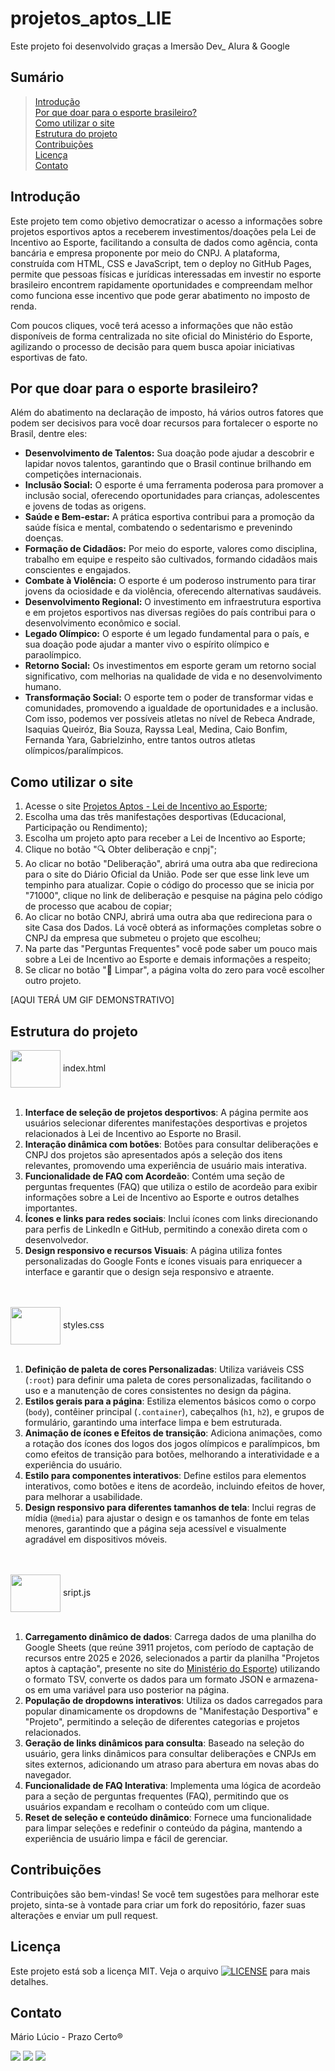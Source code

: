 # projetos_aptos_LIE
Este projeto foi desenvolvido graças a Imersão Dev_ Alura & Google

## Sumário

> [Introdução](https://github.com/marioluciofjr/projetos_aptos_LIE#introdu%C3%A7%C3%A3o)\
> [Por que doar para o esporte brasileiro?](https://github.com/marioluciofjr/projetos_aptos_LIE#por-que-doar-para-o-esporte-brasileiro)\
> [Como utilizar o site](https://github.com/marioluciofjr/projetos_aptos_LIE#como-utilizar-o-site)\
> [Estrutura do projeto](https://github.com/marioluciofjr/projetos_aptos_LIE#estrutura-do-projeto)\
> [Contribuições](https://github.com/marioluciofjr/projetos_aptos_LIE#contribui%C3%A7%C3%B5es)\
> [Licença](https://github.com/marioluciofjr/projetos_aptos_LIE#licen%C3%A7a)\
> [Contato](https://github.com/marioluciofjr/projetos_aptos_LIE#contato)

## Introdução

Este projeto tem como objetivo democratizar o acesso a informações sobre projetos esportivos aptos a receberem investimentos/doações pela Lei de Incentivo ao Esporte, facilitando a consulta de dados como agência, conta bancária e empresa proponente por meio do CNPJ. A plataforma, construída com HTML, CSS e JavaScript, tem o deploy no GitHub Pages, permite que pessoas físicas e jurídicas interessadas em investir no esporte brasileiro encontrem rapidamente oportunidades e compreendam melhor como funciona esse incentivo que pode gerar abatimento no imposto de renda.

Com poucos cliques, você terá acesso a informações que não estão disponíveis de forma centralizada no site oficial do Ministério do Esporte, agilizando o processo de decisão para quem busca apoiar iniciativas esportivas de fato.

## Por que doar para o esporte brasileiro?

Além do abatimento na declaração de imposto, há vários outros fatores que podem ser decisivos para você doar recursos para fortalecer o esporte no Brasil, dentre eles:

+ **Desenvolvimento de Talentos:** Sua doação pode ajudar a descobrir e lapidar novos talentos, garantindo que o Brasil continue brilhando em competições internacionais.
+ **Inclusão Social:** O esporte é uma ferramenta poderosa para promover a inclusão social, oferecendo oportunidades para crianças, adolescentes e jovens de todas as origens.
+ **Saúde e Bem-estar:** A prática esportiva contribui para a promoção da saúde física e mental, combatendo o sedentarismo e prevenindo doenças.
+ **Formação de Cidadãos:** Por meio do esporte, valores como disciplina, trabalho em equipe e respeito são cultivados, formando cidadãos mais conscientes e engajados.
+ **Combate à Violência:** O esporte é um poderoso instrumento para tirar jovens da ociosidade e da violência, oferecendo alternativas saudáveis.
+ **Desenvolvimento Regional:** O investimento em infraestrutura esportiva e em projetos esportivos nas diversas regiões do país contribui para o desenvolvimento econômico e social.
+ **Legado Olímpico:** O esporte é um legado fundamental para o país, e sua doação pode ajudar a manter vivo o espírito olímpico e paraolímpico.
+ **Retorno Social:** Os investimentos em esporte geram um retorno social significativo, com melhorias na qualidade de vida e no desenvolvimento humano.
+ **Transformação Social:** O esporte tem o poder de transformar vidas e comunidades, promovendo a igualdade de oportunidades e a inclusão. Com isso, podemos ver possíveis atletas no nível de Rebeca Andrade, Isaquias Queiróz, Bia Souza, Rayssa Leal, Medina, Caio Bonfim, Fernanda Yara, Gabrielzinho, entre tantos outros atletas olímpicos/paralímpicos.

## Como utilizar o site

1. Acesse o site <a href="https://marioluciofjr.github.io/projetos_aptos_LIE" target="_blank">Projetos Aptos - Lei de Incentivo ao Esporte</a>;
2. Escolha uma das três manifestações desportivas (Educacional, Participação ou Rendimento);
3. Escolha um projeto apto para receber a Lei de Incentivo ao Esporte;
4. Clique no botão "🔍 Obter deliberação e cnpj";
5. Ao clicar no botão "Deliberação", abrirá uma outra aba que redireciona para o site do Diário Oficial da União. Pode ser que esse link leve um tempinho para atualizar. Copie o código do processo que se inicia por "71000", clique no link de deliberação e pesquise na página pelo código de processo que acabou de copiar;
6. Ao clicar no botão CNPJ, abrirá uma outra aba que redireciona para o site Casa dos Dados. Lá você obterá as informações completas sobre o CNPJ da empresa que submeteu o projeto que escolheu;
7. Na parte das "Perguntas Frequentes" você pode saber um pouco mais sobre a Lei de Incentivo ao Esporte e demais informações a respeito;
8. Se clicar no botão "🧹 Limpar", a página volta do zero para você escolher outro projeto.

[AQUI TERÁ UM GIF DEMONSTRATIVO]

## Estrutura do projeto
<div>
  <img align="center" height="60" width="80" src="https://cdn.jsdelivr.net/gh/devicons/devicon@latest/icons/html5/html5-original-wordmark.svg" />
  index.html<br><br>
</div>

1. **Interface de seleção de projetos desportivos**: A página permite aos usuários selecionar diferentes manifestações desportivas e projetos relacionados à Lei de Incentivo ao Esporte no Brasil.
2. **Interação dinâmica com botões**: Botões para consultar deliberações e CNPJ dos projetos são apresentados após a seleção dos itens relevantes, promovendo uma experiência de usuário mais interativa.
3. **Funcionalidade de FAQ com Acordeão**: Contém uma seção de perguntas frequentes (FAQ) que utiliza o estilo de acordeão para exibir informações sobre a Lei de Incentivo ao Esporte e outros detalhes importantes.
4. **Ícones e links para redes sociais**: Inclui ícones com links direcionando para perfis de LinkedIn e GitHub, permitindo a conexão direta com o desenvolvedor.
5. **Design responsivo e recursos Visuais**: A página utiliza fontes personalizadas do Google Fonts e ícones visuais para enriquecer a interface e garantir que o design seja responsivo e atraente.

<div>
  <br><br><img align="center" height="60" width="80" src="https://cdn.jsdelivr.net/gh/devicons/devicon@latest/icons/css3/css3-original-wordmark.svg" /> 
  styles.css<br><br>
</div>

1. **Definição de paleta de cores Personalizadas**: Utiliza variáveis CSS (`:root`) para definir uma paleta de cores personalizadas, facilitando o uso e a manutenção de cores consistentes no design da página.
2. **Estilos gerais para a página**: Estiliza elementos básicos como o corpo (`body`), contêiner principal (`.container`), cabeçalhos (`h1`, `h2`), e grupos de formulário, garantindo uma interface limpa e bem estruturada.
3. **Animação de ícones e Efeitos de transição**: Adiciona animações, como a rotação dos ícones dos logos dos jogos olímpicos e paralímpicos, bm como efeitos de transição para botões, melhorando a interatividade e a experiência do usuário.
4. **Estilo para componentes interativos**: Define estilos para elementos interativos, como botões e itens de acordeão, incluindo efeitos de hover, para melhorar a usabilidade.
5. **Design responsivo para diferentes tamanhos de tela**: Inclui regras de mídia (`@media`) para ajustar o design e os tamanhos de fonte em telas menores, garantindo que a página seja acessível e visualmente agradável em dispositivos móveis.

<div>
  <br><br><img align="center" height="60" width="80" src="https://cdn.jsdelivr.net/gh/devicons/devicon@latest/icons/javascript/javascript-original.svg" />
  sript.js<br><br>
</div>

1. **Carregamento dinâmico de dados**: Carrega dados de uma planilha do Google Sheets (que reúne 3911 projetos, com período de captação de recursos entre 2025 e 2026, selecionados a partir da planilha "Projetos aptos à captação", presente no site do [Ministério do Esporte](https://www.gov.br/esporte/pt-br/acoes-e-programas/lei-de-incentivo-ao-esporte/projetos-aptos-a-captacao-atualizada-27-10-23.xlsx/view)) utilizando o formato TSV, converte os dados para um formato JSON e armazena-os em uma variável para uso posterior na página.
2. **População de dropdowns interativos**: Utiliza os dados carregados para popular dinamicamente os dropdowns de "Manifestação Desportiva" e "Projeto", permitindo a seleção de diferentes categorias e projetos relacionados.
3. **Geração de links dinâmicos para consulta**: Baseado na seleção do usuário, gera links dinâmicos para consultar deliberações e CNPJs em sites externos, adicionando um atraso para abertura em novas abas do navegador.
4. **Funcionalidade de FAQ Interativa**: Implementa uma lógica de acordeão para a seção de perguntas frequentes (FAQ), permitindo que os usuários expandam e recolham o conteúdo com um clique.
5. **Reset de seleção e conteúdo dinâmico**: Fornece uma funcionalidade para limpar seleções e redefinir o conteúdo da página, mantendo a experiência de usuário limpa e fácil de gerenciar.

## Contribuições
Contribuições são bem-vindas! Se você tem sugestões para melhorar este projeto, sinta-se à vontade para criar um fork do repositório, fazer suas alterações e enviar um pull request.

## Licença
Este projeto está sob a licença MIT. Veja o arquivo [![LICENSE](https://img.shields.io/badge/LICENSE-000000?style=plastic&link=https://github.com/marioluciofjr/projetos_aptos_LIE/blob/main/LICENSE)](https://github.com/marioluciofjr/projetos_aptos_LIE/blob/main/LICENSE) para mais detalhes.

## Contato
Mário Lúcio - Prazo Certo®
<div>  	
  <a href="https://www.linkedin.com/in/marioluciofjr" target="_blank"><img src="https://img.shields.io/badge/-LinkedIn-%230077B5?style=for-the-badge&logo=linkedin&logoColor=white"></a> 
  <a href = "mailto:marioluciofjr@gmail.com" target="_blank"><img src="https://img.shields.io/badge/-Gmail-%23333?style=for-the-badge&logo=gmail&logoColor=white"></a>
  <a href="https://prazocerto.me/contato" target="_blank"><img src="https://img.shields.io/badge/prazocerto.me/contato-230023?style=for-the-badge&logo=wordpress&logoColor=white"></a>
  
</div>
